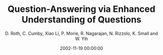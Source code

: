 ---
title: "Question-Answering via Enhanced Understanding of Questions"
collection: publications
permalink: /publication/2002-11-19-0005
date: 2002-11-19 00:00:00
author: 'D. Roth, C. Cumby, Xiao Li, P. Morie, R. Nagarajan, N. Rizzolo, K. Small and W. Yih'
venue: 'TREC-2002'
---